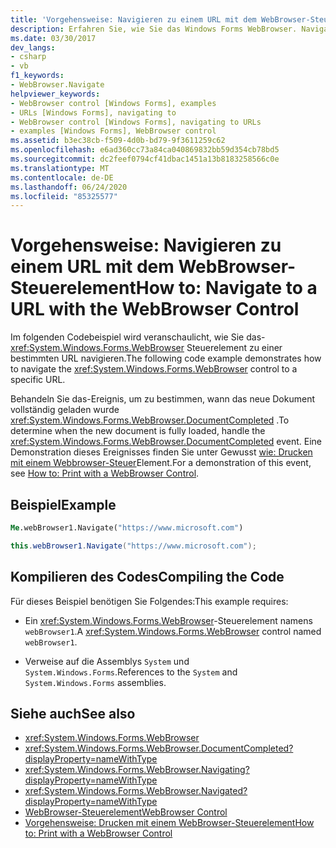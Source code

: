 ```yaml
---
title: 'Vorgehensweise: Navigieren zu einem URL mit dem WebBrowser-Steuerelement'
description: Erfahren Sie, wie Sie das Windows Forms WebBrowser. Navigate-Steuerelement verwenden, um zu einer bestimmten URL zu navigieren. Erfahren Sie außerdem, wie Sie bestimmen, wann das neue Dokument geladen wird.
ms.date: 03/30/2017
dev_langs:
- csharp
- vb
f1_keywords:
- WebBrowser.Navigate
helpviewer_keywords:
- WebBrowser control [Windows Forms], examples
- URLs [Windows Forms], navigating to
- WebBrowser control [Windows Forms], navigating to URLs
- examples [Windows Forms], WebBrowser control
ms.assetid: b3ec38cb-f509-4d0b-bd79-9f3611259c62
ms.openlocfilehash: e6ad360cc73a84ca040869832bb59d354cb78bd5
ms.sourcegitcommit: dc2feef0794cf41dbac1451a13b8183258566c0e
ms.translationtype: MT
ms.contentlocale: de-DE
ms.lasthandoff: 06/24/2020
ms.locfileid: "85325577"
---
```

# <a name="how-to-navigate-to-a-url-with-the-webbrowser-control"></a><span data-ttu-id="b1179-104">Vorgehensweise: Navigieren zu einem URL mit dem WebBrowser-Steuerelement</span><span class="sxs-lookup"><span data-stu-id="b1179-104">How to: Navigate to a URL with the WebBrowser Control</span></span>
<span data-ttu-id="b1179-105">Im folgenden Codebeispiel wird veranschaulicht, wie Sie das- <xref:System.Windows.Forms.WebBrowser> Steuerelement zu einer bestimmten URL navigieren.</span><span class="sxs-lookup"><span data-stu-id="b1179-105">The following code example demonstrates how to navigate the <xref:System.Windows.Forms.WebBrowser> control to a specific URL.</span></span>

 <span data-ttu-id="b1179-106">Behandeln Sie das-Ereignis, um zu bestimmen, wann das neue Dokument vollständig geladen wurde <xref:System.Windows.Forms.WebBrowser.DocumentCompleted> .</span><span class="sxs-lookup"><span data-stu-id="b1179-106">To determine when the new document is fully loaded, handle the <xref:System.Windows.Forms.WebBrowser.DocumentCompleted> event.</span></span> <span data-ttu-id="b1179-107">Eine Demonstration dieses Ereignisses finden Sie unter Gewusst [wie: Drucken mit einem Webbrowser-Steuer](how-to-print-with-a-webbrowser-control.md)Element.</span><span class="sxs-lookup"><span data-stu-id="b1179-107">For a demonstration of this event, see [How to: Print with a WebBrowser Control](how-to-print-with-a-webbrowser-control.md).</span></span>

## <a name="example"></a><span data-ttu-id="b1179-108">Beispiel</span><span class="sxs-lookup"><span data-stu-id="b1179-108">Example</span></span>

```vb
Me.webBrowser1.Navigate("https://www.microsoft.com")
```

```csharp
this.webBrowser1.Navigate("https://www.microsoft.com");
```

## <a name="compiling-the-code"></a><span data-ttu-id="b1179-109">Kompilieren des Codes</span><span class="sxs-lookup"><span data-stu-id="b1179-109">Compiling the Code</span></span>
 <span data-ttu-id="b1179-110">Für dieses Beispiel benötigen Sie Folgendes:</span><span class="sxs-lookup"><span data-stu-id="b1179-110">This example requires:</span></span>

- <span data-ttu-id="b1179-111">Ein <xref:System.Windows.Forms.WebBrowser>-Steuerelement namens `webBrowser1`.</span><span class="sxs-lookup"><span data-stu-id="b1179-111">A <xref:System.Windows.Forms.WebBrowser> control named `webBrowser1`.</span></span>

- <span data-ttu-id="b1179-112">Verweise auf die Assemblys `System` und `System.Windows.Forms`.</span><span class="sxs-lookup"><span data-stu-id="b1179-112">References to the `System` and `System.Windows.Forms` assemblies.</span></span>

## <a name="see-also"></a><span data-ttu-id="b1179-113">Siehe auch</span><span class="sxs-lookup"><span data-stu-id="b1179-113">See also</span></span>

- <xref:System.Windows.Forms.WebBrowser>
- <xref:System.Windows.Forms.WebBrowser.DocumentCompleted?displayProperty=nameWithType>
- <xref:System.Windows.Forms.WebBrowser.Navigating?displayProperty=nameWithType>
- <xref:System.Windows.Forms.WebBrowser.Navigated?displayProperty=nameWithType>
- [<span data-ttu-id="b1179-114">WebBrowser-Steuerelement</span><span class="sxs-lookup"><span data-stu-id="b1179-114">WebBrowser Control</span></span>](webbrowser-control-windows-forms.md)
- [<span data-ttu-id="b1179-115">Vorgehensweise: Drucken mit einem WebBrowser-Steuerelement</span><span class="sxs-lookup"><span data-stu-id="b1179-115">How to: Print with a WebBrowser Control</span></span>](how-to-print-with-a-webbrowser-control.md)
